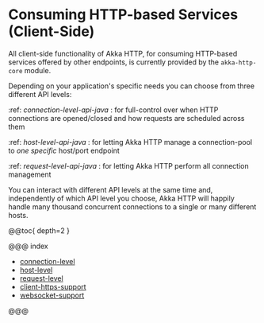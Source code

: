<a id="http-client-side-java"></a>
# Consuming HTTP-based Services (Client-Side)

All client-side functionality of Akka HTTP, for consuming HTTP-based services offered by other endpoints, is currently
provided by the `akka-http-core` module.

Depending on your application's specific needs you can choose from three different API levels:

:ref:
*connection-level-api-java*
: for full-control over when HTTP connections are opened/closed and how requests are scheduled across them

:ref:
*host-level-api-java*
: for letting Akka HTTP manage a connection-pool to *one specific* host/port endpoint

:ref:
*request-level-api-java*
: for letting Akka HTTP perform all connection management


You can interact with different API levels at the same time and, independently of which API level you choose,
Akka HTTP will happily handle many thousand concurrent connections to a single or many different hosts.

@@toc{ depth=2 }

@@@ index

* [connection-level](connection-level.md)
* [host-level](host-level.md)
* [request-level](request-level.md)
* [client-https-support](client-https-support.md)
* [websocket-support](websocket-support.md)

@@@